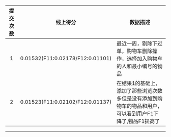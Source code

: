 



|提交次数 |线上得分|数据描述|
| :---: | --- | ---|
| 1 | 0.01532(F11:0.02178/F12:0.01101) | 最近一周，剔除下过单，购物车删除操作，选择加入购物车的人和最小编号的物品 |
| 2 | 0.01523(F11:0.02102/F12:0.01137) | 在结果1的基础上，添加了那些浏览次数多但是没有添加到购物车的物品和用户，可以看到用户F1下降了,物品F1提高了|

****


